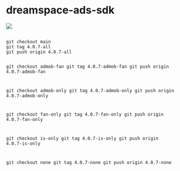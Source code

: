 # dreamspace-ads-sdk

[![](https://jitpack.io/v/dream-space/dreamspace-ads-sdk.svg)](https://jitpack.io/#dream-space/dreamspace-ads-sdk)

<code>
git checkout main
git tag 4.0.7-all
git push origin 4.0.7-all

git checkout admob-fan
git tag 4.0.7-admob-fan
git push origin 4.0.7-admob-fan

git checkout admob-only
git tag 4.0.7-admob-only
git push origin 4.0.7-admob-only

git checkout fan-only
git tag 4.0.7-fan-only
git push origin 4.0.7-fan-only

git checkout is-only
git tag 4.0.7-is-only
git push origin 4.0.7-is-only

git checkout none
git tag 4.0.7-none
git push origin 4.0.7-none

</code>

